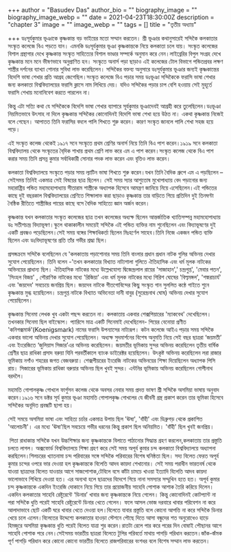 +++
author = "Basudev Das"
author_bio = ""
biography_image = ""
biography_image_webp = ""
date = 2021-04-23T18:30:00Z
description = "chapter 3"
image = ""
image_webp = ""
tags = []
title = "তৃতীয় অধ্যায়"

+++
ডঃসূর্যকুমার ভূঞাকে কৃষ্ণকান্ত বড় ভাইয়ের মতো সম্মান করতেন। শ্রী ভূঞার কথানুসারেই সন্দিকৈ কলকাতার সংস্কৃত কলেজে বিএ পড়তে যান। এমনকি ডঃসূর্যকুমার ভূঞা কৃষ্ণকান্তকে নিয়ে কলকাতা চলে যায়। সংস্কৃত কলেজের বিশাল গ্রন্থাগার দেখে কৃষ্ণকান্ত সংস্কৃত সাহিত্যের বিশাল ভাণ্ডার সম্পর্কে অনুমান করে নেন।লাইব্রেরির বিপুল সংগ্রহ দেখে কৃষ্ণকান্ত মনে মনে ভীষণভাবে অনুপ্রাণিত হন। সংস্কৃতে অনার্স পড়া ছাড়াও এই কলেজের টোল বিভাগে পন্ডিতপ্রবর লক্ষণ শাস্ত্রীর দর্শনের ব্যাখ্যা শোনার সুবিধা লাভ করেছিলেন। সন্দিকৈর বক্তব্য অনুসারে ডঃসূর্যকুমার ভূঞার জন্যই কৃষ্ণকান্তের বিদেশি ভাষা শেখার প্রতি আগ্রহ জেগেছিল।সংস্কৃত কলেজে বিএ পড়ার সময় ডঃভূঞা সন্দিকৈকে ফরাসি ভাষা শেখার জন্য কলকাতা বিশ্ববিদ্যালয়ের ফরাসি ক্লাসে নাম লিখিয়ে দেয়। যদিও সন্দিকৈর পড়ার চাপ বেশি হওয়ায় সেই মুহূর্তে ফরাসি শেখায় মনোনিবেশ করতে পারলেন না।

কিন্তু এটা সত্যি কথা যে সন্দিকৈকে বিদেশি ভাষা শেখার ব্যাপারে সূর্যকুমার ভূঞাদেবই আগ্রহী করে তুলেছিলেন।ডঃভূঞা নিয়মিতভাবে উৎসাহ না দিলে কৃষ্ণকান্ত সন্দিকৈর কোনোদিনই বিদেশি ভাষা শেখা হয়ে উঠত না। একথা কৃষ্ণকান্ত নিজেই বলে গেছেন। আপাতত তিনি ফরাসির বদলে পালি শিখতে শুরু করেন। কারণ সংস্কৃত জানলে পালি শেখা সহজ হয়ে পড়ে।

এই সংস্কৃত কলেজ থেকেই ১৯১৭ সনে সংস্কৃতে প্রথম শ্রেণির অনার্স নিয়ে তিনি বিএ পাশ করেন।১৯১৯ সনে কলকাতা বিশ্ববিদ্যালয় থেকে সংস্কৃতের বৈ্দিক শাখায় প্রথম শ্রেণি লাভ করে এম এ পাশ করেন।সংস্কৃত কলেজ থেকে বিএ পাশ করার সময় তিনি প্রসন্ন কুমার সর্বাধিকারী সোনার পদক লাভ করেন এবং বৃত্তিও লাভ করেন।

কলকাতা বিশ্ববিদ্যালয়ে সংস্কৃতে পড়ার সময় ল্যাটিন ভাষা শিখতে শুরু করেন।যখন তিনি বৈদিক গ্রুপে এম এ পড়ছিলেন –সেইসময় তিনিই একমাত্র সেই বিষয়ের ছাত্র ছিলেন। সেই সময় স্যার আশুতোষ মুখোপাধ্যায় বেদ পড়ানোর জন্য মহারাষ্ট্রিয় পন্ডিত মহামহোপাধ্যায় সীতারাম শাস্ত্রীকে অধ্যাপক হিসেবে আমন্ত্রণ জানিয়ে নিয়ে এসেছিলেন।এই পন্ডিতের কাছে দুই বছরকাল বিশ্ববিদ্যালয়ের শ্রেণিতে শিক্ষালাভ করা ছাড়াও কৃষ্ণকান্ত তার বাড়িতে গিয়ে প্রতিদিন দুই তিনঘণ্টা নৈষ্ঠিক রীতিতে শাস্ত্রীজির পায়ের কাছে বসে বৈদিক সাহিত্যে জ্ঞান অর্জন করেন।

কৃষ্ণকান্ত যখন কলকাতার সংস্কৃত কলেজের ছাত্র তখন কলেজের অধ্যক্ষ ছিলেন আন্তর্জাতিক খ্যাতিসম্পন্ন মহামহোপাধ্যায় ডঃ সতীশচন্দ্র বিদ্যাভূষণ।স্কুলে থাকাকালীন সময়েই সন্দিকৈ এই পন্ডিত ব্যক্তির নাম শুনেছিলেন এবং বিদ্যাভূষণের দুই একটি প্রবন্ধও পড়েছিলেন।সেই সময় বঙ্গের শিক্ষাধিকর্তা ছিলেন মিঃহর্ণেল সাহেব।তিনি নিজে একজন পন্ডিত ব্যক্তি ছিলেন এবং ডঃবিদ্যাভূষণের প্রতি তাঁর গভীর শ্রদ্ধা ছিল।

প্রসঙ্গক্রমে সন্দিকৈ বলেছিলেন যে 'কলকাতায় পড়াশোনার সময় তিনি বাংলার প্রধান প্রধান নাটক গুলির অভিনয় দেখার সুযোগ পেয়েছিলেন। তিনি বলেন -'তখন কলকাতার বিখ্যাত নাট্যশালা গুলিতে ঐতিহাসিক এবং ধর্ম মূলক নাটকের অভিনয়ের প্রাধান্য ছিল। ঐতিহাসিক নাটকের মধ্যে উল্লেখযোগ্য দ্বিজেন্দ্রলাল রায়ের 'সাজাহান',' চন্দ্রগুপ্ত', 'মেবার পতন', 'সিংহল বিজয়' , পৌরাণিক নাটকের মধ্যে 'রিজিয়া' এবং ধর্ম মূলক নাটকের মধ্যে গিরিশ ঘোষের 'বিল্বমঙ্গল', 'শঙ্করাচার্য' এবং 'জয়দেব' সবচেয়ে জনপ্রিয় ছিল। জয়দেব নাটকে গীতগোবিন্দের কিছু সংস্কৃত গান সুললিত কন্ঠে গাইতে শুনে কৃষ্ণকান্ত মুগ্ধ হয়েছিলেন। চন্দ্রগুপ্ত নাটকে বিখ্যাত অভিনেতা দানী বাবুর (সুরেন্দ্রনাথ ঘোষ) অভিনয় দেখার সুযোগ পেয়েছিলেন।

কৃষ্ণকান্ত সিনেমা লেখক খুব একটা পছন্দ করতেন না। কলকাতায় একবার শেক্সপিয়ারের 'ম্যাকবেথ' দেখেছিলেন। তখনকার সিনেমা ছিল বাইস্কোপ। প্যারিসে মাত্র একটি সিনেমাই দেখেছিলেন- পিয়ের বেনোয়া প্রণীত 'কনিগক্সমার্ক'(Koenigsmark) নামের ফরাসি উপন্যাসের নাট্যরূপ। কটন কলেজে আইএ পড়ার সময় সন্দিকৈ একবার ভালো অভিনয় দেখার সুযোগ পেয়েছিলেন। অধ্যক্ষ সুদমার্শনের বিশেষ অনুমতি নিয়ে সেই বছর ছাত্ররা ‘জয়মতী’ এবং ইংরেজিতে ‘জুলিয়াস সিজার’এর অভিনয় করেছিলেন। জয়মতীর ভূমিকায় সুন্দর অভিনয় করেছিলেন তৃতীয় বার্ষিক শ্রেণীর ছাত্র রাধিকা প্রসাদ বরুয়া যিনি পরবর্তীকালে ব্যাংক ডাইরেক্টর হয়েছিলেন। উৎকৃষ্ট অভিনয় করেছিলেন লরা রাজার ভূমিকায় নগাঁও শহরের জগত বেজবরুয়া। শেক্সপীয়রের ইংরেজি নাটকের অভিনয়ের শিক্ষা দিয়েছিলেন অধ্যাপক পিসি রায়। সিজারের ভূমিকায় রাধিকা বরুয়ার অভিনয় ছিল খুবই সুন্দর। এন্টনির ভূমিকায় অভিনয় করেছিলেন গোপীনাথ বরদলৈ।

মহামতি গোপালকৃষ্ণ গোখলে ফার্গুসন কলেজ থেকে অবসর নেবার সময় প্রদত্ত ভাষণ শ্রী সন্দিকৈ অসমিয়া ভাষায় অনুবাদ করেন।১৯১৬ সনে ডক্টর সূর্য কুমার ভূঞা মহামতি গোপালকৃষ্ণ গোখলের যে জীবনী গ্রন্থ প্রকাশ করেন তার ভূমিকা হিসেবে সন্দিকৈর অনূদিত প্রবন্ধটি ছাপা হয়।

সেই সময়ে অসমিয়া ভাষা এবং সাহিত্য চর্চার একমাত্র উপায় ছিল 'ঊষা', 'বাঁহী' এবং ডিব্রুগড় থেকে প্রকাশিত 'আলোচনী'। এর মধ্যে 'ঊষা'ছিল সবচেয়ে গভীর ধরনের কিন্তু প্রকাশ ছিল অনিয়মিত। 'বাঁহী' ছিল খুবই জনপ্রিয়।

‌ পিতা রাধাকান্ত সন্দিকৈ যখন উচ্চশিক্ষার জন্য কৃষ্ণকান্তকে বিলাতে পাঠানোর সিদ্ধান্ত গ্রহণ করলেন,কলকাতায় তার প্রস্তুতি চলতে লাগল। অক্সফোর্ড বিশ্ববিদ্যালয়ে শিক্ষা গ্রহণ করে সেই সময় অপূর্ব কুমার চন্দ কলকাতা বিশ্ববিদ্যালয়ে অধ্যাপনা করছিলেন।শিলচরের খ্যাতনামা চন্দ পরিবারের সঙ্গে সন্দিকৈ পরিবারের বিশেষ ঘনিষ্ঠতা ছিল। সদ্য বিলেত ফেরত অপূর্ব কুমার চন্দের ওপরে ভার দেওয়া হল কৃষ্ণকান্তকে বিলেতি আদব কায়দা শেখানোর। সেই সময় পরাধীন ভারতবর্ষ থেকে যাওয়া ছাত্রদের বিলেত যাওয়ার আগে সাজপোশাক,টেবিলে বসে কাঁটা চামচে খাওয়া ইত্যাদি বিলেতি আদব কায়দা ভালোভাবে শিখিয়ে দেওয়া হত। এর অন্যথা হলে ছাত্রদের বিদেশে গিয়ে নানা সমস্যার সম্মুখিন হতে হত। অপূর্ব কুমার চন্দ কৃষ্ণকান্তকে একদিন ইংরেজি দোকানে নিয়ে গিয়ে তার প্রয়োজনীয় সাহেবি পোশাক আশাক তৈরি করিয়ে দিলেন। একদিন কলকাতার সাহেবি রেষ্টুরেন্টে ‘ডিনার’ খাবার জন্য কৃষ্ণকান্তকে নিয়ে গেলেন। কিন্তু কোনোদিনই কোটপ্যান্ট না পরা সন্দিকৈ ধুতি পরেই সাহেবি রেষ্টুরেন্টে ডিনার খেতে গেলেন। ফলে আসল ভোজ দরবারে খাবার পরিবেশন না করে আলাদাভাবে ছোট একটি ঘরে খাবার খেতে দেওয়া হল।বিলেতে যাবার প্রস্তুতি বলে কোনো আপত্তি না করে সন্দিকৈ ডিনার খেয়ে চলে এলেন।বিলেতের উদ্দেশ্যে কলকাতার হাওড়া স্টেশনে পৌছে দিতে আসা বন্ধুদের শত অনুরোধেও হাড়ে হিমজুরে অসমিয়া কৃষ্ণকান্ত ধুতি পরেই বিলেত যাত্রা শুর করেন।রাতটা রেলে পার করে পরের দিন বোম্বাই পৌছানর আগে সাহেবি পোশাক পরে নেন।সেইসময় ভারতীয় ছাত্ররা বিলেতে টুপির পরিবর্তে মাথায় পাগড়ি পরিধান করতেন।জাঁক-জঁমক পূর্ণ পাগড়ি পরিধান করে কোনো কোনো ভারতীয় বিলেতে রাজপরিবারের বংশধর বলে বিশেষ সম্মান লাভ করতেন।